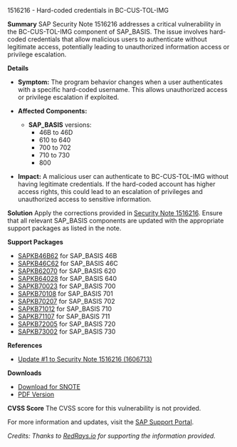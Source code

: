 1516216 - Hard-coded credentials in BC-CUS-TOL-IMG

**Summary**
SAP Security Note 1516216 addresses a critical vulnerability in the BC-CUS-TOL-IMG component of SAP_BASIS. The issue involves hard-coded credentials that allow malicious users to authenticate without legitimate access, potentially leading to unauthorized information access or privilege escalation.

**Details**

- **Symptom:**
  The program behavior changes when a user authenticates with a specific hard-coded username. This allows unauthorized access or privilege escalation if exploited.

- **Affected Components:**
  - **SAP_BASIS** versions:
    - 46B to 46D
    - 610 to 640
    - 700 to 702
    - 710 to 730
    - 800

- **Impact:**
  A malicious user can authenticate to BC-CUS-TOL-IMG without having legitimate credentials. If the hard-coded account has higher access rights, this could lead to an escalation of privileges and unauthorized access to sensitive information.

**Solution**
Apply the corrections provided in [Security Note 1516216](https://me.sap.com/support/notes/1516216). Ensure that all relevant SAP_BASIS components are updated with the appropriate support packages as listed in the note.

**Support Packages**
- [SAPKB46B62](https://me.sap.com/supportpackage/SAPKB46B62) for SAP_BASIS 46B
- [SAPKB46C62](https://me.sap.com/supportpackage/SAPKB46C62) for SAP_BASIS 46C
- [SAPKB62070](https://me.sap.com/supportpackage/SAPKB62070) for SAP_BASIS 620
- [SAPKB64028](https://me.sap.com/supportpackage/SAPKB64028) for SAP_BASIS 640
- [SAPKB70023](https://me.sap.com/supportpackage/SAPKB70023) for SAP_BASIS 700
- [SAPKB70108](https://me.sap.com/supportpackage/SAPKB70108) for SAP_BASIS 701
- [SAPKB70207](https://me.sap.com/supportpackage/SAPKB70207) for SAP_BASIS 702
- [SAPKB71012](https://me.sap.com/supportpackage/SAPKB71012) for SAP_BASIS 710
- [SAPKB71107](https://me.sap.com/supportpackage/SAPKB71107) for SAP_BASIS 711
- [SAPKB72005](https://me.sap.com/supportpackage/SAPKB72005) for SAP_BASIS 720
- [SAPKB73002](https://me.sap.com/supportpackage/SAPKB73002) for SAP_BASIS 730

**References**
- [Update #1 to Security Note 1516216 (1606713)](https://me.sap.com/notes/1606713)

**Downloads**
- [Download for SNOTE](https://notesdownloads.sap.com/note/0040000008988642017)
- [PDF Version](https://userapps.support.sap.com/sap/support/sfm/notes/print/0001516216?language=en-US&token=CC5A722B1E17D30A17737EC48AFD0CAE)

**CVSS Score**
The CVSS score for this vulnerability is not provided.

For more information and updates, visit the [SAP Support Portal](https://me.sap.com/).

*Credits: Thanks to [RedRays.io](https://redrays.io) for supporting the information provided.*